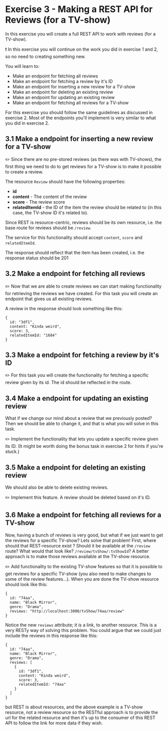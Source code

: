 # Exercise 3 - Making a REST API for Reviews (for a TV-show)
In this exercise you will create a full REST API to work with reviews (for a TV-show).

:exclamation: In this exercise you will continue on the work you did in exercise 1 and 2, so no need to creating something new.

You will learn to:

- Make an endpoint for fetching all reviews
- Make an endpoint for fetching a review by it's ID
- Make an endpoint for inserting a new review for a TV-show
- Make an endpoint for deleting an existing review
- Make an endpoint for updating an existing review
- Make an endpoint for fetching all reviews for a TV-show

For this exercise you should follow the same guidelines as discussed in exercise 2. Most of the endpoints you'll implement is very similar to what you did in exercise 2.

## 3.1 Make a endpoint for inserting a new review for a TV-show
:pencil2: Since there are no pre-stored reviews (as there was with TV-shows),
the first thing we need to do to get reviews for a TV-show is to make it possible to create a review.

The resource `Review` should have the following properties:

 * **id**
 * **content** - The content of the review
 * **score** - The review score
 * **relatedItemId** - the ID of the item the review should be related to (in this case, the TV-show ID it's related to).

Since REST is resource-centric, reviews should be its own resource,
i.e. the base route for reviews should be `/review`.

The service for this functionality should accept `content`, `score` and `relatedItemId`.

The response should reflect that the item has been created, i.e. the response status should be 201

## 3.2 Make a endpoint for fetching all reviews
:pencil2: Now that we are able to create reviews we can start making functionality for retrieving the reviews we have created. For this task you will create an endpoint that gives us all existing reviews.

A review in the response should look something like this:
```
{
  id: "3df1",
  content: "Kinda weird",
  score: 3,
  relatedItemId: "1684"
}
```

## 3.3 Make a endpoint for fetching a review by it's ID
:pencil2: For this task you will create the functionality for fetching a specific review given by its id. The id should be reflected in the route.

## 3.4 Make a endpoint for updating an existing review
What if we change our mind about a review that we previously posted? Then we should be able to change it, and that is what you will solve in this task. 

:pencil2: Implement the functionality that lets you update a specific review given its ID. (It might be worth doing the bonus task in exercise 2 for hints if you're stuck.)

## 3.5 Make a endpoint for deleting an existing review
We should also be able to delete existing reviews. 

:pencil2: Implement this feature. A review should be deleted based on it's ID.

## 3.6 Make a endpoint for fetching all reviews for a TV-show
Now, having a bunch of reviews is very good, but what if we just want to get the reviews for a specific TV-show? Lets solve that problem! First, where should that REST-resource exist ? Should it be available at the `/review` route? What would that look like? `/review/tvShow/:tvShowId`? A better approach is to make those reviews available at the TV-show resource.

:pencil2: Add functionality to the existing TV-show features so that it is possible to get reviews for a specific TV-show (you also need to make changes to some of the review features...). When you are done the TV-show resource should look like this:
```
{
  id: "74aa",
  name: "Black Mirror",
  genre: "Drama",
  reviews: "http://localhost:3000/tvShow/74aa/review"
}
```

Notice the new `reviews` attribute; it is a link, to another resource. This is a very RESTy way of solving this problem. You could argue that we could just include the reviews in this response like this:
```
{
  id: "74aa",
  name: "Black Mirror",
  genre: "Drama",
  reviews: [
    {
      id: "3df1",
      content: "Kinda weird",
      score: 3,
      relatedItemId: "74aa"
    }
  ]
}
```
 but REST is about resources, and the above example is a TV-show resource, not a review resource so the RESTful approach is to provide the url for the related resource and then it's up to the consumer of this REST API to follow the link for more data if they wish.
